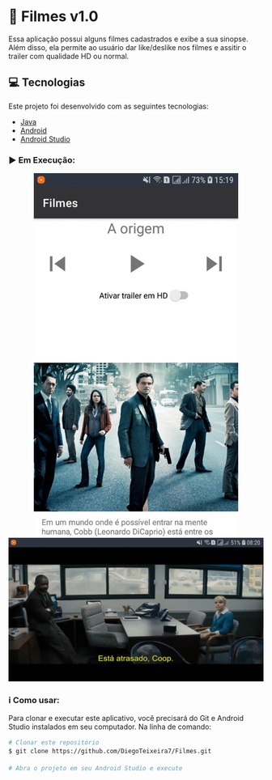 # :movie_camera: Filmes v1.0
Essa aplicação possui alguns filmes cadastrados e exibe a sua sinopse. Além disso, ela permite ao usuário dar like/deslike nos filmes e assitir o trailer
com qualidade HD ou normal.

## :computer: Tecnologias

Este projeto foi desenvolvido com as seguintes tecnologias:

-  [Java](https://www.java.com/pt-BR/)
-  [Android](https://developer.android.com/docs)
-  [Android Studio](https://developer.android.com/studio)

### :arrow_forward: Em Execução:

<p align="center">
 <img alt="Demontração Filmes" src="filmes1.gif" width="404px" heigth="720px">
 <img alt="Demontração Filmes" src="filmes2.gif" width="720px" heigth="404px">
</p>

### :information_source: Como usar:

Para clonar e executar este aplicativo, você precisará do Git e Android Studio instalados em seu computador. Na linha de comando:

```bash
# Clonar este repositório
$ git clone https://github.com/DiegoTeixeira7/Filmes.git

# Abra o projeto em seu Android Studio e execute

```
